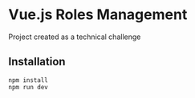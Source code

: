 # Vue.js Roles Management

Project created as a technical challenge

## Installation

```
npm install
npm run dev
```
